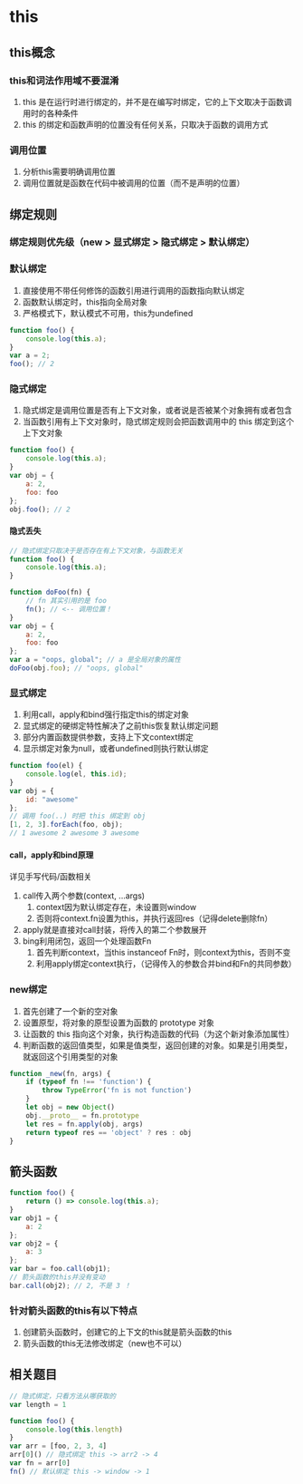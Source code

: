 # this

## this概念

### this和词法作用域不要混淆

1. this 是在运行时进行绑定的，并不是在编写时绑定，它的上下文取决于函数调用时的各种条件
2. this 的绑定和函数声明的位置没有任何关系，只取决于函数的调用方式

### 调用位置

1. 分析this需要明确调用位置
2. 调用位置就是函数在代码中被调用的位置（而不是声明的位置）

## 绑定规则

### 绑定规则优先级（new > 显式绑定 > 隐式绑定 > 默认绑定）

### 默认绑定

1. 直接使用不带任何修饰的函数引用进行调用的函数指向默认绑定
2. 函数默认绑定时，this指向全局对象
3. 严格模式下，默认模式不可用，this为undefined

```js
function foo() {
    console.log(this.a);
}
var a = 2;
foo(); // 2
```

### 隐式绑定

1. 隐式绑定是调用位置是否有上下文对象，或者说是否被某个对象拥有或者包含
2. 当函数引用有上下文对象时，隐式绑定规则会把函数调用中的 this 绑定到这个上下文对象

```js
function foo() {
    console.log(this.a);
}
var obj = {
    a: 2,
    foo: foo
};
obj.foo(); // 2
```

#### 隐式丢失

```js
// 隐式绑定只取决于是否存在有上下文对象，与函数无关
function foo() {
    console.log(this.a);
}

function doFoo(fn) {
    // fn 其实引用的是 foo
    fn(); // <-- 调用位置！
}
var obj = {
    a: 2,
    foo: foo
};
var a = "oops, global"; // a 是全局对象的属性
doFoo(obj.foo); // "oops, global"
```

### 显式绑定

1. 利用call，apply和bind强行指定this的绑定对象
2. 显式绑定的硬绑定特性解决了之前this恢复默认绑定问题
3. 部分内置函数提供参数，支持上下文context绑定
4. 显示绑定对象为null，或者undefined则执行默认绑定

```js
function foo(el) {
    console.log(el, this.id);
}
var obj = {
    id: "awesome"
};
// 调用 foo(..) 时把 this 绑定到 obj
[1, 2, 3].forEach(foo, obj);
// 1 awesome 2 awesome 3 awesome
```

#### call，apply和bind原理

详见手写代码/函数相关
1. call传入两个参数(context, ...args)
   1. context因为默认绑定存在，未设置则window
   2. 否则将context.fn设置为this，并执行返回res（记得delete删除fn）
2. apply就是直接对call封装，将传入的第二个参数展开
3. bing利用闭包，返回一个处理函数Fn
   1. 首先判断context，当this instanceof Fn时，则context为this，否则不变
   2. 利用apply绑定context执行，（记得传入的参数合并bind和Fn的共同参数）

### new绑定

1. 首先创建了一个新的空对象
2. 设置原型，将对象的原型设置为函数的 prototype 对象
3. 让函数的 this 指向这个对象，执行构造函数的代码（为这个新对象添加属性）
4. 判断函数的返回值类型，如果是值类型，返回创建的对象。如果是引用类型，就返回这个引用类型的对象

```js
function _new(fn, args) {
    if (typeof fn !== 'function') {
        throw TypeError('fn is not function')
    }
    let obj = new Object()
    obj.__proto__ = fn.prototype
    let res = fn.apply(obj, args)
    return typeof res == 'object' ? res : obj
}
```

## 箭头函数

```js
function foo() {
    return () => console.log(this.a);
}
var obj1 = {
    a: 2
};
var obj2 = {
    a: 3
};
var bar = foo.call(obj1);
// 箭头函数的this并没有变动
bar.call(obj2); // 2, 不是 3 ！
```

### 针对箭头函数的this有以下特点

1. 创建箭头函数时，创建它的上下文的this就是箭头函数的this
2. 箭头函数的this无法修改绑定（new也不可以）

## 相关题目

```js
// 隐式绑定，只看方法从哪获取的
var length = 1

function foo() {
    console.log(this.length)
}
var arr = [foo, 2, 3, 4]
arr[0]() // 隐式绑定 this -> arr2 -> 4
var fn = arr[0]
fn() // 默认绑定 this -> window -> 1
```
